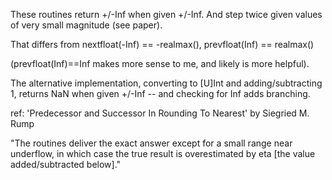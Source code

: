 
  These routines return +/-Inf when given +/-Inf.
  And step twice given values of very small magnitude (see paper).

  That differs from nextfloat(-Inf) == -realmax(), prevfloat(Inf) == realmax()
  
  (prevfloat(Inf)==Inf makes more sense to me, and likely is more helpful).
  
  
  The alternative implementation, converting to [U]Int and adding/subtracting 1,
  returns NaN when given +/-Inf -- and checking for Inf adds branching. 
  
  ref:
  'Predecessor and Successor In Rounding To Nearest' by Siegried M. Rump
  
  "The routines deliver the exact answer except for a small range near underflow,
   in which case the true result is overestimated by eta [the value added/subtracted below]."
